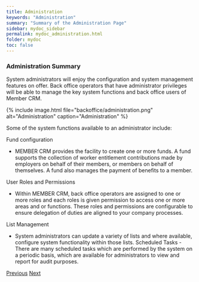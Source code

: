```yaml
---
title: Administration
keywords: "Administration"
summary: "Summary of the Administration Page"
sidebar: mydoc_sidebar
permalink: mydoc_administration.html
folder: mydoc
toc: false
---
```


### Administration Summary

System administrators will enjoy the configuration and system management features on offer. Back office operators that have administrator privileges will be able to manage the key system functions and back office users of Member CRM.

{% include image.html file="backoffice/administration.png" alt="Administration" caption="Administration" %}

Some of the system functions available to an administrator include:

Fund configuration
- MEMBER CRM provides the facility to create one or more funds. A fund supports the collection of worker entitlement contributions made by 
employers on behalf of their members, or members on behalf of themselves.  A fund also manages the payment of benefits to a member.

User Roles and Permissions
- Within MEMBER CRM, back office operators are assigned to one or more roles and each roles is given permission to access one or more areas and or functions. These roles and permissions are configurable to ensure delegation of duties are aligned to your company processes. 

List Management
- System administrators can update a variety of lists and where available, configure system functionality within those lists.
Scheduled Tasks - There are many scheduled tasks which are performed by the system on a periodic basis, which are available for administrators to view and report for audit purposes.

<a class="btn btn-default btn-lg pull-left" href="mydoc_company_finance.html" role="button">Previous</a>
<a class="btn btn-primary btn-lg pull-right" href="mydoc_member_home.html" role="button">Next</a>
